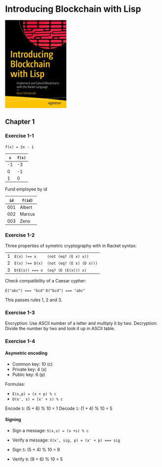 # Introducing Blockchain with Lisp

![book cover](https://github.com/Apress/introducing-blockchain-with-lisp/raw/main/9781484269688.jpg)

## Chapter 1

### Exercise 1-1

`f(x) = 2x - 1`

| `x` | `f(x)` |
| --- | ------ |
| -1  | -3     |
| 0   | -1     |
| 1   | 0      |

Fund employee by id

| `id` | `f(id)` |
| ---- | ------- |
| 001  | Albert  |
| 002  | Marcus  |
| 003  | Zeno    |

### Exercise 1-2

Three properties of symetric cryptography with in Racket syntax:

|     |                 |                           |
| --- | --------------- | ------------------------- |
| 1   | `E(x) !== x`    | `(not (eq? (E x) x))`     |
| 2   | `E(x) !== D(x)` | `(not (eq? (E x) (D x)))` |
| 3   | `D(E(x)) === x` | `(eq? (D (E(x))) x)`      |

Check compatibility of a Caesar cypher:

`E("abc") === "bcd"`
`D("bcd") === "abc"`

This passes rules 1, 2 and 3.

### Exercise 1-3

Encryption: Use ASCII number of a letter and multiply it by two.
Decryption: Divide the number by two and look it up in ASCII table.

### Exercise 1-4

#### Asymetric encoding

- Common key: 10 (c)
- Private key: 4 (s)
- Public key: 6 (p)

Formulas:

- `E(x,p) = (x + p) % c`
- `D(x', s) = (x' + s) % c`

Encode `5`: (5 + 6) % 10 = 1
Decode `1`: (1 + 4) % 10 = 5

#### Signing

- Sign a message: `S(x,s) = (x +s) % c`
- Verify a message: `V(x', sig, p) = (x' + p) === sig`

- Sign `5`: (5 + 4) % 10 = 9
- Verify `9`: (9 + 6) % 10 = 5
